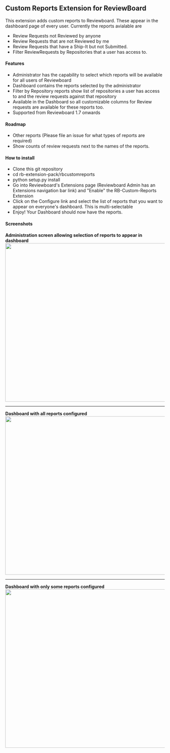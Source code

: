 ## Custom Reports Extension for ReviewBoard

This extension adds custom reports to Reviewboard. These appear in the dashboard page of every user. Currently the reports avialable are
* Review Requests not Reviewed by anyone
* Review Requests that are not Reviewed by me
* Review Requests that have a Ship-It but not Submitted.
* Filter ReviewRequests by Repositories that a user has access to.

#### Features
* Administrator has the capability to select which reports will be available for all users of Reviewboard
* Dashboard contains the reports selected by the administrator
* Filter by Repository reports show list of repositories a user has access to and the review requests against that repository
* Available in the Dashboard so all customizable columns for Review requests are available for these reports too.
* Supported from Reviewboard 1.7 onwards

#### Roadmap
* Other reports (Please file an issue for what types of reports are required)
* Show counts of review requests next to the names of the reports.

#### How to install
* Clone this git repository
* cd rb-extension-pack/rbcustomreports
* python setup.py install
* Go into Reviewboard's Extensions page (Reviewboard Admin has an Extensions navigation bar link) and "Enable" the RB-Custom-Reports Extension
* Click on the Configure link and select the list of reports that you want to appear on everyone's dashboard. This is multi-selectable
* Enjoy! Your Dashboard should now have the reports.

#### Screenshots
<div>
<b>Administration screen allowing selection of reports to appear in dashboard</b>
<img src="http://rajasaur.github.com/rb-extension-pack/screenshots/rbcustomreports/reports_configure.png" width=800 height=500" /> 
</div>
<hr />
<div>
<b>Dashboard with all reports configured</b>
<img src="http://rajasaur.github.com/rb-extension-pack/screenshots/rbcustomreports/dashboard_with_all_reports.png" width=800 height=500" />
</div>
<hr />
<div>
<b>Dashboard with only some reports configured</b>
<img src="http://rajasaur.github.com/rb-extension-pack/screenshots/rbcustomreports/dashboard_with_configured_reports.png" width=800 height=500" />
</div>
